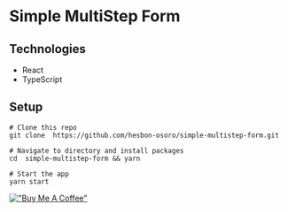 # Simple MultiStep Form

## Technologies

- React
- TypeScript

## Setup

```code
# Clone this repo
git clone  https://github.com/hesbon-osoro/simple-multistep-form.git

# Navigate to directory and install packages
cd  simple-multistep-form && yarn

# Start the app
yarn start
```

[!["Buy Me A Coffee"](https://www.buymeacoffee.com/assets/img/custom_images/orange_img.png)](https://www.buymeacoffee.com/wazimu)
